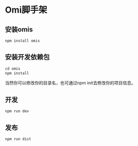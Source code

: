 # Omi脚手架

## 安装omis

``` js
npm install omis
```

## 安装开发依赖包

``` js
cd omis
npm install
```

当然你可以修改你的目录名，也可通过npm init去修改你的项目信息。

## 开发

``` js
npm run dev
```

## 发布

``` js
npm run dist
```
